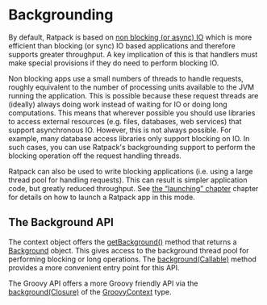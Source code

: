 # Backgrounding

By default, Ratpack is based on [non blocking (or async) IO](http://en.wikipedia.org/wiki/Asynchronous_I/O) which is more efficient than blocking (or sync) IO based
applications and therefore supports greater throughput.
A key implication of this is that handlers must make special provisions if they do need to perform blocking IO.

Non blocking apps use a small numbers of threads to handle requests, roughly equivalent to the number of processing units available to the JVM running the application.
This is possible because these request threads are (ideally) always doing work instead of waiting for IO or doing long computations.
This means that wherever possible you should use libraries to access external resources (e.g. files, databases, web services) that support asynchronous IO.
However, this is not always possible.
For example, many database access libraries only support blocking on IO.
In such cases, you can use Ratpack's backgrounding support to perform the blocking operation off the request handling threads.

Ratpack can also be used to write blocking applications (i.e. using a large thread pool for handling requests).
This can result is simpler application code, but greatly reduced throughput.
See [the “launching” chapter](launching.html) chapter for details on how to launch a Ratpack app in this mode.

## The Background API

The context object offers the [getBackground()](api/ratpack/handling/Context.html#getBackground\(\)) method that returns a [Background](api/ratpack/background/Background.html) object.
This gives access to the background thread pool for performing blocking or long operations.
The [background(Callable)](api/ratpack/handling/Context.html#background\(java.util.concurrent.Callable\)) method provides a more convenient entry point for this API.

The Groovy API offers a more Groovy friendly API via the [background(Closure)](api/ratpack/groovy/handling/GroovyContext.html#background\(groovy.lang.Closure\)) of the
[GroovyContext](api/ratpack/groovy/handling/GroovyContext.html) type.